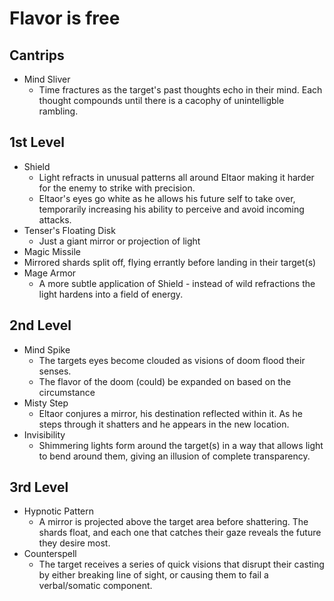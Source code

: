 # Flavor is free

## Cantrips
- Mind Sliver
    - Time fractures as the target's past thoughts echo in their mind. Each thought compounds until there is a cacophy of unintelligble rambling.

## 1st Level
- Shield
    - Light refracts in unusual patterns all around Eltaor making it harder for the enemy to strike with precision.
    - Eltaor's eyes go white as he allows his future self to take over, temporarily increasing his ability to perceive and avoid incoming attacks.
- Tenser's Floating Disk
    - Just a giant mirror or projection of light
- Magic Missile
 - Mirrored shards split off, flying errantly before landing in their target(s)
- Mage Armor
    - A more subtle application of Shield - instead of wild refractions the light hardens into a field of energy.

## 2nd Level
- Mind Spike
    - The targets eyes become clouded as visions of doom flood their senses.
    - The flavor of the doom (could) be expanded on based on the circumstance
- Misty Step
    - Eltaor conjures a mirror, his destination reflected within it. As he steps through it shatters and he appears in the new location.
- Invisibility
    - Shimmering lights form around the target(s) in a way that allows light to bend around them, giving an illusion of complete transparency.

## 3rd Level
- Hypnotic Pattern
    - A mirror is projected above the target area before shattering. The shards float, and each one that catches their gaze reveals the future they desire most.
- Counterspell
    - The target receives a series of quick visions that disrupt their casting by either breaking line of sight, or causing them to fail a verbal/somatic component.